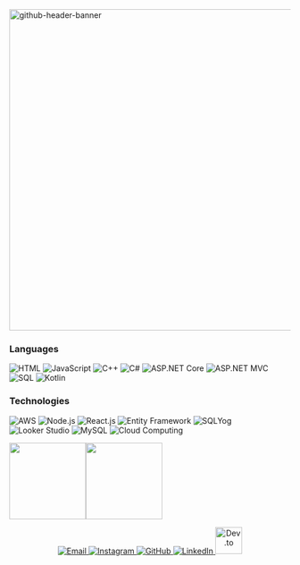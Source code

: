 <!--Banner-->
<img width="2125" height="575" alt="github-header-banner" src="https://github.com/user-attachments/assets/378b2a34-82a7-4bd0-943f-07c8bfbc16f8" />

<!--Header Name-->
<!-- # <img src="https://emojis.slackmojis.com/emojis/images/1531849430/4246/blob-sunglasses.gif?1531849430" width="30"/> ɪ'ᴍ NIPUN RANK! <br /> -->

<!-- Language -->

### Languages

![HTML](https://img.shields.io/badge/-HTML-000?&logo=HTML5)
![JavaScript](https://img.shields.io/badge/-JavaScript-000?&logo=JavaScript)
![C++](https://img.shields.io/badge/-C++-000?&logo=c%2b%2b&logoColor=00599C)
![C#](https://img.shields.io/badge/-CSharp-000?&logo=csharp&logoColor=239120)
![ASP.NET Core](https://img.shields.io/badge/-ASP.NET_Core-000?&logo=dotnet&logoColor=512BD4)
![ASP.NET MVC](https://img.shields.io/badge/-ASP.NET_MVC-000?&logo=dotnet&logoColor=512BD4)
![SQL](https://img.shields.io/badge/-SQL-000?&logo=MySQL)
![Kotlin](https://img.shields.io/badge/-Kotlin-000?&logo=Kotlin&logoColor=7F52FF)


### Technologies
<!-- <div> -->
![AWS](https://img.shields.io/badge/-AWS-000?&logo=Amazon-AWS&logoColor=F90)
![Node.js](https://img.shields.io/badge/-Node.js-000?&logo=node.js)
![React.js](https://img.shields.io/badge/-React.js-000?&logo=React)
![Entity Framework](https://img.shields.io/badge/-Entity_Framework-000?&logo=.net&logoColor=512BD4)
![SQLYog](https://img.shields.io/badge/-SQLYog-000?&logo=mysql&logoColor=4479A1)
![Looker Studio](https://img.shields.io/badge/-Looker_Studio-000?&logo=looker&logoColor=4285F4)
![MySQL](https://img.shields.io/badge/-MySQL-000?&logo=MySQL)
![Cloud Computing](https://img.shields.io/badge/-Cloud_Computing-000?&logo=cloudflare&logoColor=F38020)



<a href="https://www.adamalston.com/"><img height="137px" src="https://github-readme-stats.vercel.app/api?username=adamalston&hide_title=true&hide_border=true&show_icons=true&include_all_commits=true&count_private=true&line_height=21&text_color=000&icon_color=000&bg_color=0,ea6161,ffc64d,fffc4d,52fa5a&theme=graywhite" /><!-- wi*quL3fcV --><img height="137px" src="https://github-readme-stats.vercel.app/api/top-langs/?username=adamalston&hide=html&hide_title=true&hide_border=true&layout=compact&langs_count=6&exclude_repo=comp426,Redventures-Movie-Quotes&text_color=000&icon_color=fff&bg_color=0,52fa5a,4dfcff,c64dff&theme=graywhite" /></a>

<p align="center">
  <a href="mailto:nipunrank495@gmail.com.com">
    <img src="https://img.icons8.com/color/48/000000/gmail--v1.png" alt="Email" />
  </a>
  <a href="https://www.instagram.com/_happy.10_/">
    <img src="https://img.icons8.com/color/48/000000/instagram-new--v1.png" alt="Instagram" />
  </a>
  <a href="https://github.com/nipunrank3190">
    <img src="https://img.icons8.com/glyph-neue/48/000000/github.png" alt="GitHub" />
  </a>
  <a href="https://www.linkedin.com/in/nipun-rank-9a189a262/">
    <img src="https://img.icons8.com/fluency/48/000000/linkedin.png" alt="LinkedIn" />
  </a>
  <a href="https://dev.to/your_devto_handle">
    <img src="https://d33wubrfki0l68.cloudfront.net/a94ae1b953d6a2f3e8b4e7a83d0d62f6b3d16b5a/2d432/static/dev-badge.svg" alt="Dev.to" width="48px" height="48px" />
  </a>
</p>


